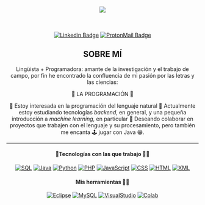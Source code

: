 
<h1 align="center">
  <a href="https://git.io/typing-svg">
    <img src="https://readme-typing-svg.demolab.com/?lines=¡Hola+a+todos!+👋;Soy+MariaCéDev;¡Encantada+de+conoceros!🤩&font=cutive%mono&center=true&width=440&height=45&color=488207&Center=true&pause=1000&size=27"">
  </a>
</h1>
<br>
<div align="center">

  [![Linkedin Badge](https://img.shields.io/badge/-mariacedev-blue?style=flat-square&logo=Linkedin&logoColor=white&link=https://www.linkedin.com/in/mariacedev/)](https://www.linkedin.com/in/mariacedev/)
  [![ProtonMail Badge](https://img.shields.io/badge/-ProtonMail-b5179e?style=flat-square&logo=Protonmail&logoColor=white&link=mailto:mcgcdev@proton.me)](mailto:mcgcdev@proton.me)

<h2 align="center">SOBRE MÍ</h2>
<p align="center">Lingüista + Programadora: amante de la investigación y el trabajo de campo, por fin he encontrado la confluencia de mi pasión por las letras y las ciencias:
</p>
<p align="center">💙 LA PROGRAMACIÓN 💙
</p>
<p align="center">👀 Estoy interesada en la programación del lenguaje natural 🌱 Actualmente estoy estudiando tecnologías <em>backend</em>, en general, y una pequeña introducción a <em>machine learning</em>, en particular 💞️ Deseando colaborar en proyectos que trabajen con el lenguaje y su procesamiento, pero también me encanta 🕹️ jugar con Java 😁.
</p>

<hr>
 <h4>🏡Tecnologías con las que trabajo 🏃‍♀️</h4>
                 
 [![SQL](https://img.shields.io/badge/SQL-007396?style=for-the-badge&logo=SQL&logoColor=white)]()
 [![Java](https://img.shields.io/badge/Java-EE6055?style=for-the-badge&logo=java&logoColor=white)]()
 [![Python](https://img.shields.io/badge/python%20-%2314354C.svg?&style=for-the-badge&logo=python&logoColor=white)]()
 [![PHP](https://img.shields.io/badge/PHP-007396.svg?style=for-the-badge&logo=PHP&logoColor=white)]()
 [![JavaScript](https://img.shields.io/badge/javascript%20-%23323330.svg?&style=for-the-badge&logo=javascript&logoColor=%23F7DF1E)]()
 [![CSS](https://img.shields.io/badge/css3%20-%231572B6.svg?&style=for-the-badge&logo=css3&logoColor=white)]()
 [![HTML](https://img.shields.io/badge/html5%20-%23E34F26.svg?&style=for-the-badge&logo=html5&logoColor=white)]()
 [![XML](https://img.shields.io/badge/XML-8D99AE?style=for-the-badge&logo=XML&logoColor=white&labelColor=101010)]()


 <h4>Mis herramientas 👩‍🔧</h4>
             
[![Eclipse](https://img.shields.io/badge/eclipse%20-03045E.svg?&style=for-the-badge&logo=eclipse&logoColor=white)]()
[![MySQL](https://img.shields.io/badge/mysql%20-007396.svg?&style=for-the-badge&logo=mysql&logoColor=white)]()
[![VisualStudio](https://img.shields.io/badge/visualstudio%20-b5179e.svg?&style=for-the-badge&logo=visualstudio&logoColor=white)]()
[![Colab](https://img.shields.io/badge/googlecolab-E9C46A?&style=for-the-badge&logo=googlecolab&logoColor=white)]()

                                                                                       
<!---
MariaceDev/MariaceDev is a ✨ special ✨ repository because its `README.md` (this file) appears on your GitHub profile.
You can click the Preview link to take a look at your changes.
--->
